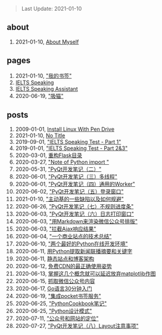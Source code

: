 > Last Update: 2021-01-10

## about

1. 2021-01-10, [About Myself](about/me.md)
## pages

1. 2021-01-10, ["我的书签"](pages/bookmarks.md)
1. [IELTS Speaking](pages/speaking1.html)
1. [IELTS Speaking Assistant](pages/speaking23.html)
1. 2020-06-19, ["吸猫"](pages/吸猫.md)
## posts

1. 2009-01-01, [Install Linux With Pen Drive](posts/2009-01-01-install-linux-with-usb-drive.md)
1. 2021-01-10, [No Title](posts/2019-08-01-Use-open-source-software-to-organise-your-life.md)
1. 2019-09-01, ["IELTS Speaking Test - Part 1"](posts/2019-09-01-ielts-speaking-part-1.md)
1. 2019-01-01, ["IELTS Speaking Test - Part 2&3"](posts/2019-10-01-ielts-speaking-part-2.md)
1. 2020-03-01, [重构Flask目录](posts/2020-03-01-重构Flask程序目录.md)
1. 2020-03-27, ["Note of Python import "](posts/2020-03-27-python-import-tricks.md)
1. 2020-05-31, ["PyQt开发笔记（二）"](posts/2020-05-31-PyQt开发笔记（二）.md)
1. 2020-06-01, ["PyQt开发笔记（三）多线程"](posts/2020-06-01-PyQt开发笔记（三）多线程.md)
1. 2020-06-01, ["PyQt开发笔记（四）通用的Worker"](posts/2020-06-01-PyQt开发笔记（四）通用Worker.md)
1. 2020-06-02, ["PyQt开发笔记（五）登录窗口"](posts/2020-06-02-PyQt开发笔记（五）登录窗口的实现.md)
1. 2021-01-10, ["主动基的一些缺陷以及如何规避"](posts/2020-06-02-有人说主动基金的坏话我补充几句.md)
1. 2020-06-26, ["PyQt开发笔记（七）不规则进度条"](posts/2020-06-03-PyQt开发笔记（七）不规则控件.md)
1. 2020-06-03, ["PyQt开发笔记（六）日志打印窗口"](posts/2020-06-03-PyQt开发笔记（六）日志打印窗口.md)
1. 2020-06-03, ["用Markdown来渲染微信公众号排版"](posts/2020-06-03-微信公众号的Markdown排版工具.md)
1. 2020-06-03, ["拦截Ajax响应结果"](posts/2020-06-03-拦截Ajax响应结果.md)
1. 2020-06-04, ["一个商业站点的技术总结"](posts/2020-06-04-商业网站的技术小结.md)
1. 2020-06-10, ["两个最好的Python在线开发环境"](posts/2020-06-10-两个最好的Python在线开发环境.md)
1. 2020-06-11, [用Python提取新闻联播摘要和关键字](posts/2020-06-11-用Python提取新闻联播摘要和关键字.md)
1. 2020-06-11, [静态站点和博客架构](posts/2020-06-11-静态站点和博客架构.md)
1. 2020-06-12, [免费CDN的最正确使用姿势](posts/2020-06-12-免费CDN的最正确使用姿势.md)
1. 2020-06-13, [掌握这几个概念就可以延迟放弃matplotlib作图](posts/2020-06-13-掌握这几个概念就可以延迟放弃matplotlib作图.md)
1. 2020-06-15, [抓取微信公众号内容](posts/2020-06-15-抓取微信公众号.md)
1. 2020-06-17, [Go语言30分钟入门](https://www.runoob.com/go/go-tutorial.html)
1. 2020-06-19, ["集成pocket书签服务"](posts/2020-06-19-集成pocket书签服务.md)
1. 2020-06-25, ["PythonCookbook笔记"](posts/2020-06-25-PythonCookbook笔记.md)
1. 2020-06-25, ["Python设计模式"](posts/2020-06-25-设计模式.md)
1. 2020-07-11, ["公众号和网站的定位"](posts/2020-07-11-公众号和网站的定位.md)
1. 2020-07-27, ["PyQt开发笔记（八）Layout注意事项"](posts/2020-07-27-PyQt开发笔记（八）Layout注意事项.md)